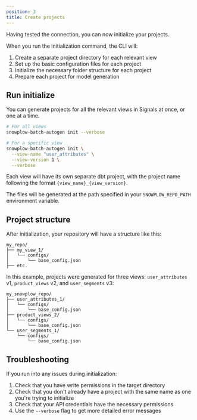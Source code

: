 ```yaml
---
position: 3
title: Create projects
---
```


Having tested the connection, you can now initialize your projects.

When you run the initialization command, the CLI will:

1. Create a separate project directory for each relevant view
2. Set up the basic configuration files for each project
3. Initialize the necessary folder structure for each project
4. Prepare each project for model generation

## Run initialize

You can generate projects for all the relevant views in Signals at once, or one at a time.

```bash
# For all views
snowplow-batch-autogen init --verbose

# For a specific view
snowplow-batch-autogen init \
  --view-name "user_attributes" \
  --view-version 1 \
  --verbose
```

Each view will have its own separate dbt project, with the project name following the format `{view_name}_{view_version}`.

The files will be generated at the path specified in your `SNOWPLOW_REPO_PATH` environment variable.

## Project structure

After initialization, your repository will have a structure like this:

```
my_repo/
├── my_view_1/
│   └── configs/
│       └── base_config.json
├── etc.
```

In this example, projects were generated for three views: `user_attributes` v1, `product_views` v2, and `user_segments` v3:

```
my_snowplow_repo/
├── user_attributes_1/
│   └── configs/
│       └── base_config.json
├── product_views_2/
│   └── configs/
│       └── base_config.json
└── user_segments_1/
    └── configs/
        └── base_config.json
```

## Troubleshooting

If you run into any issues during initialization:

1. Check that you have write permissions in the target directory
2. Check that you don't already have a project with the same name as one you're trying to initialize
4. Check that your API credentials have the necessary permissions
5. Use the `--verbose` flag to get more detailed error messages
